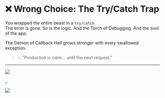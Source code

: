 # ❌ Wrong Choice: The Try/Catch Trap

You wrapped the entire beast in a `try/catch`.  
The error is gone. So is the logic. And the Torch of Debugging. And the soul of the app.

The Demon of Callback Hell grows stronger with every swallowed exception.

> 💥 "Production is calm... until the next request."

---

<a href="../../glossary.md" target="_blank">
  <img src="https://img.shields.io/badge/Open%20DevLore%20Glossary-5dade2?style=for-the-badge"/>
</a>

_

<a href="../../start-game.md">
  <img src="https://img.shields.io/badge/Will%20you%20return%20to%20the%20war%20for%20clean%20code%3F-slategray?style=for-the-badge"/>
</a>
